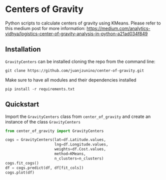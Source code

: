 # Centers of Gravity

Python scripts to calculate centers of gravity using KMeans. Please refer to this medium post for more information: https://medium.com/analytics-vidhya/logistics-center-of-gravity-analysis-in-python-a21ad034f849

## Installation

`GravityCenters` can be installed cloning the repo from the command line:

`git clone https://github.com/juanjzunino/center-of-gravity.git`

Make sure to have all modules and their dependencies installed

`pip install -r requirements.txt`

## Quickstart

Import the `GravityCenters` class from `center_of_gravity` and create an instance of the class `GravityCenters`

```python
from center_of_gravity import GravityCenters

cogs = GravityCenters(lat=df.Latitude.values,
                      lng=df.Longitude.values,
                      weights=df.Cost.values,
                      method=KMeans,
                      n_clusters=n_clusters)
cogs.fit_cogs()
df = cogs.predict(df, df[fit_cols])
cogs.plot(df)
```
